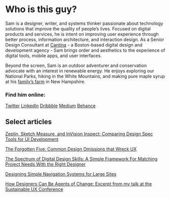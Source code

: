 # Who is this guy?

Sam is a designer, writer, and systems thinker passionate about technology solutions that improve the quality of people’s lives. Focused on digital products and services, he is intent on improving user experience through better process, information architecture, and interaction design. As a Senior Design Consultant at [Cantina](https://cantina.co/) - a Boston-based digital design and development agency - Sam brings order and aesthetics to the experience of digital tools, mobile apps, and user interfaces.

Beyond the screen, Sam is an outdoor adventurer and conservation advocate with an interest in renewable energy. He enjoys exploring our National Parks, hiking in the White Mountains, and making pure maple syrup at his [family’s farm](https://www.windsweptmaples.com/) in New Hampshire.

### Find him online:
[Twitter](https://twitter.com/samMdesign)     [LinkedIn](https://www.linkedin.com/in/sammdesign)     [Dribbble](https://dribbble.com/samMdesign)     [Medium](https://medium.com/@sammdesign)     [Behance](https://www.behance.net/sammdesign)     

## Select articles

[Zeplin, Sketch Measure, and InVision Inspect: Comparing Design Spec Tools for UI Development](https://cantina.co/zeplin-sketch-measure-and-invision-inspect/)

[The Forgotten Five: Common Design Omissions that Wreck UX](https://cantina.co/the-forgotten-five-common-design-omissions-that-wreck-ux/)

[The Spectrum of Digital Design Skills: A Simple Framework For Matching Project Needs With the Right Designer](https://medium.com/@sammdesign/the-spectrum-of-digital-design-skills-b23d465ac8b6#.h9bzxgtzc)

[Designing Simple Navigation Systems for Large Sites](https://cantina.co/designing-simple-navigation-systems-for-large-sites/)

[How Designers Can Be Agents of Change: Excerpt from my talk at the Sustainable UX Conference](https://medium.com/@sammdesign/how-designers-can-be-agents-of-change-d73c41d5f2bc#.qxzgx05xy)
